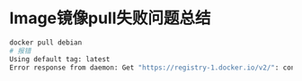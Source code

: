 # Image镜像pull失败问题总结

```bash
docker pull debian
# 报错
Using default tag: latest
Error response from daemon: Get "https://registry-1.docker.io/v2/": context deadline exceeded
```
